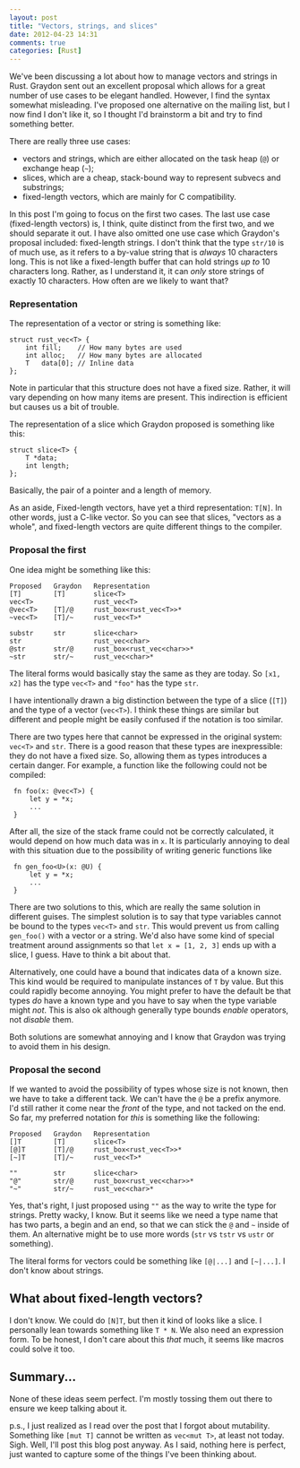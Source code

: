 ```yaml
---
layout: post
title: "Vectors, strings, and slices"
date: 2012-04-23 14:31
comments: true
categories: [Rust]
---
```


We've been discussing a lot about how to manage vectors and strings in
Rust.  Graydon sent out an excellent proposal which allows for a great
number of use cases to be elegant handled.  However, I find the syntax
somewhat misleading.  I've proposed one alternative on the mailing
list, but I now find I don't like it, so I thought I'd brainstorm a
bit and try to find something better.

There are really three use cases:

- vectors and strings, which are either allocated on the task heap
  (`@`) or exchange heap (`~`);
- slices, which are a cheap, stack-bound way to represent subvecs and
  substrings;
- fixed-length vectors, which are mainly for C compatibility.

In this post I'm going to focus on the first two cases. The last use
case (fixed-length vectors) is, I think, quite distinct from the first
two, and we should separate it out.  I have also omitted one use case
which Graydon's proposal included: fixed-length strings.  I don't
think that the type `str/10` is of much use, as it refers to a
by-value string that is *always* 10 characters long.  This is not like
a fixed-length buffer that can hold strings *up to* 10 characters
long.  Rather, as I understand it, it can *only* store strings of
exactly 10 characters.  How often are we likely to want that?

### Representation

The representation of a vector or string is something like:

    struct rust_vec<T> {
        int fill;    // How many bytes are used
        int alloc;   // How many bytes are allocated
        T   data[0]; // Inline data
    };
    
Note in particular that this structure does not have a fixed size.
Rather, it will vary depending on how many items are present.  This
indirection is efficient but causes us a bit of trouble.

The representation of a slice which Graydon proposed is something
like this:

    struct slice<T> {
        T *data;
        int length;
    };
    
Basically, the pair of a pointer and a length of memory.  

As an aside, Fixed-length vectors, have yet a third representation:
`T[N]`.  In other words, just a C-like vector.  So you can see that
slices, "vectors as a whole", and fixed-length vectors are quite
different things to the compiler.

### Proposal the first

One idea might be something like this:

    Proposed   Graydon   Representation
    [T]        [T]       slice<T>
    vec<T>               rust_vec<T>
    @vec<T>    [T]/@     rust_box<rust_vec<T>>*
    ~vec<T>    [T]/~     rust_vec<T>*
    
    substr     str       slice<char>
    str                  rust_vec<char>
    @str       str/@     rust_box<rust_vec<char>>*
    ~str       str/~     rust_vec<char>*

The literal forms would basically stay the same as they are today.  So
`[x1, x2]` has the type `vec<T>` and `"foo"` has the type `str`.

I have intentionally drawn a big distinction between the type of a
slice (`[T]`) and the type of a vector (`vec<T>`).  I think these
things are similar but different and people might be easily confused
if the notation is too similar.

There are two types here that cannot be expressed in the original
system: `vec<T>` and `str`.  There is a good reason that these types
are inexpressible: they do not have a fixed size.  So, allowing them
as types introduces a certain danger.  For example, a function like
the following could not be compiled:

     fn foo(x: @vec<T>) {
         let y = *x;
         ...
     }
     
After all, the size of the stack frame could not be correctly
calculated, it would depend on how much data was in `x`.  It is particularly
annoying to deal with this situation due to the possibility of writing
generic functions like

     fn gen_foo<U>(x: @U) {
         let y = *x;
         ...
     }
     
There are two solutions to this, which are really the same solution in
different guises.  The simplest solution is to say that type variables
cannot be bound to the types `vec<T>` and `str`.  This would prevent
us from calling `gen_foo()` with a vector or a string.  We'd also have
some kind of special treatment around assignments so that `let x =
[1, 2, 3]` ends up with a slice, I guess.  Have to think a bit about
that.

Alternatively, one could have a bound that indicates data of a known
size.  This kind would be required to manipulate instances of `T` by
value.  But this could rapidly become annoying.  You might prefer to
have the default be that types *do* have a known type and you have to
say when the type variable might *not*.  This is also ok although
generally type bounds *enable* operators, not *disable* them.

Both solutions are somewhat annoying and I know that Graydon was
trying to avoid them in his design.

### Proposal the second

If we wanted to avoid the possibility of types whose size is not
known, then we have to take a different tack.  We can't have the `@`
be a prefix anymore.  I'd still rather it come near the *front* of the
type, and not tacked on the end.  So far, my preferred notation for
*this* is something like the following:

    Proposed   Graydon   Representation
    []T        [T]       slice<T>
    [@]T       [T]/@     rust_box<rust_vec<T>>*
    [~]T       [T]/~     rust_vec<T>*
    
    ""         str       slice<char>
    "@"        str/@     rust_box<rust_vec<char>>*
    "~"        str/~     rust_vec<char>*

Yes, that's right, I just proposed using `""` as the way to write the
type for strings.  Pretty wacky, I know.  But it seems like we need a
type name that has two parts, a begin and an end, so that we can stick
the `@` and `~` inside of them.  An alternative might be to use more
words (`str` vs `tstr` vs `ustr` or something).

The literal forms for vectors could be something like `[@|...]` and
`[~|...]`.  I don't know about strings.

## What about fixed-length vectors?

I don't know.  We could do `[N]T`, but then it kind of looks like a
slice.  I personally lean towards something like `T * N`.  We also
need an expression form.  To be honest, I don't care about this *that*
much, it seems like macros could solve it too.

## Summary...

None of these ideas seem perfect.  I'm mostly tossing them out there
to ensure we keep talking about it.

p.s., I just realized as I read over the post that I forgot about
mutability.  Something like `[mut T]` cannot be written as `vec<mut
T>`, at least not today.  Sigh.  Well, I'll post this blog post
anyway.  As I said, nothing here is perfect, just wanted to capture
some of the things I've been thinking about.

